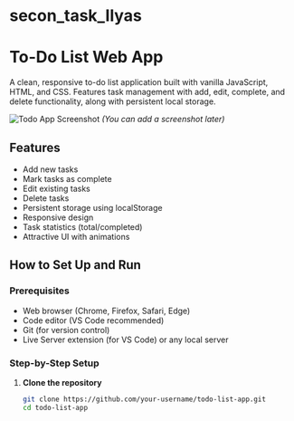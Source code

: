 # secon_task_Ilyas

# To-Do List Web App

A clean, responsive to-do list application built with vanilla JavaScript, HTML, and CSS. Features task management with add, edit, complete, and delete functionality, along with persistent local storage.

![Todo App Screenshot](screenshot.png) *(You can add a screenshot later)*

## Features

- Add new tasks
- Mark tasks as complete
- Edit existing tasks
- Delete tasks
- Persistent storage using localStorage
- Responsive design
- Task statistics (total/completed)
- Attractive UI with animations

## How to Set Up and Run

### Prerequisites
- Web browser (Chrome, Firefox, Safari, Edge)
- Code editor (VS Code recommended)
- Git (for version control)
- Live Server extension (for VS Code) or any local server

### Step-by-Step Setup

1. **Clone the repository**
   ```bash
   git clone https://github.com/your-username/todo-list-app.git
   cd todo-list-app
